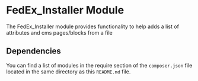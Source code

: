 # FedEx_Installer Module

The FedEx_Installer module provides functionality to help adds a list of attributes and cms pages/blocks from a file

## Dependencies

You can find a list of modules in the require section of the `composer.json` file located in the
same directory as this `README.md` file.